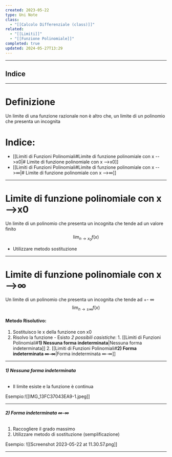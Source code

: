 ```yaml
---
created: 2023-05-22
type: Uni Note
class:
  - "[[Calcolo Differenziale (class)]]"
related:
  - "[[Limiti]]"
  - "[[Funzione Polinomiale]]"
completed: true
updated: 2024-05-27T13:29
---
```

---
## Indice

---
# Definizione
Un limite di una funzione razionale non è altro che, un limite di un polinomio che presenta un incognita

# Indice:
- [[Limiti di Funzioni Polinomiali#Limite di funzione polinomiale con x -->x0|# Limite di funzione polinomiale con x -->x0]]
- [[Limiti di Funzioni Polinomiali#Limite di funzione polinomiale con x -->∞|# Limite di funzione polinomiale con x -->∞]]

---

# Limite di funzione polinomiale con x -->x0
Un limite di un polinomio che presenta un incognita che tende ad un valore finito $$\lim_{ n \to x_{0} } f(x) $$
- Utilizzare metodo sostituzione
---

# Limite di funzione polinomiale con x -->∞
Un limite di un polinomio che presenta un incognita che tende ad +- ∞ $$\lim_{ n \to \pm\infty } f(x) $$
#### Metodo Risolutivo:
1. Sostituisco le x della funzione con x0
2. Risolvo la funzione 
		- Esisto *2 possibili casistiche*:
				1. [[Limiti di Funzioni Polinomiali#**1) Nessuna forma indeterminata**|Nessuna forma indeterminata]]
				2. [[Limiti di Funzioni Polinomiali#**2) Forma indeterminata ∞-∞**|Forma indeterminata ∞-∞]]
---
###### **1) Nessuna forma indeterminata**
- Il limite esiste e la funzione è continua 

Esempio:![[IMG_13FC37043EA9-1.jpeg]]

---
###### **2) Forma indeterminata ∞-∞**
 1. Raccogliere il grado massimo 
 2. Utilizzare metodo di sostituzione (semplificazione)

Esempio: ![[Screenshot 2023-05-22 at 11.30.57.png]]

---